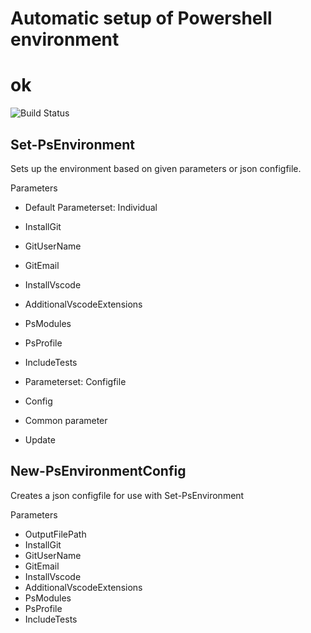 # Automatic setup of Powershell environment
# ok

![Build Status](https://tominge.visualstudio.com/_apis/public/build/definitions/5be33ea8-ecba-453d-9196-425208514541/3/badge)

## Set-PsEnvironment
Sets up the environment based on given parameters or json configfile.

Parameters
* Default Parameterset: Individual
 * InstallGit
  * GitUserName
  * GitEmail
 * InstallVscode
  * AdditionalVscodeExtensions
 * PsModules
 * PsProfile
 * IncludeTests

 * Parameterset: Configfile
  * Config

 * Common parameter
  * Update

## New-PsEnvironmentConfig
Creates a json configfile for use with Set-PsEnvironment

Parameters
 * OutputFilePath
 * InstallGit
  * GitUserName
  * GitEmail
 * InstallVscode
  * AdditionalVscodeExtensions
 * PsModules
 * PsProfile
 * IncludeTests
